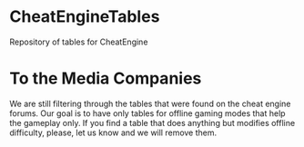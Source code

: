 # CheatEngineTables

Repository of tables for CheatEngine

# To the Media Companies

We are still filtering through the tables that were found on the cheat engine forums. Our goal is to have only tables for offline gaming modes that help the gameplay only. If you find a table that does anything but modifies offline difficulty, please, let us know and we will remove them.
